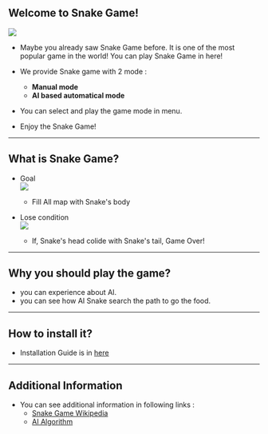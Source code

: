 ## Welcome to Snake Game!

![](https://github.com/Gomdoree/SnakeGameAdvertise/blob/master/img/demo_AI_search.gif)

* Maybe you already saw Snake Game before. It is one of the most popular game in the world! You can play Snake Game in here!    

* We provide Snake game with 2 mode : 
    * **Manual mode**    
    * **AI based automatical mode**    
    
* You can select and play the game mode in menu.
* Enjoy the Snake Game!

***

## What is Snake Game?

- Goal    
![](https://github.com/Gomdoree/SnakeGameAdvertise/blob/master/img/win_condition.png)

    * Fill All map with Snake's body

- Lose condition    
![](https://github.com/Gomdoree/SnakeGameAdvertise/blob/master/img/lose_condition.png)    
    
    * If, Snake's head colide with Snake's tail, Game Over!

***

## Why you should play the game?
* you can experience about AI.
* you can see how AI Snake search the path to go the food.

***

## How to install it?
* Installation Guide is in [here](https://github.com/Gomdoree/Snake/wiki/Technical-Report#2-install)

***

## Additional Information
* You can see additional information in following links :    
    * [Snake Game Wikipedia](https://en.wikipedia.org/wiki/Snake_(video_game))   
    * [AI Algorithm](https://github.com/Gomdoree/Snake/wiki/Technical-Report#1-algorithm)
